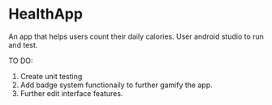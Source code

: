 # HealthApp
An app that helps users count their daily calories.
User android studio to run and test. 

TO DO:
  1. Create unit testing 
  2. Add badge system functionaily to further gamify the app.
  3. Further edit interface features.
